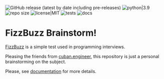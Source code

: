 ![GitHub release (latest by date including pre-releases)](https://img.shields.io/github/v/release/estog/fizzbuzz?include_prereleases) ![python|3.9](https://img.shields.io/badge/python-3.9-blue) ![repo size](https://img.shields.io/github/repo-size/EStog/fizzbuzz) ![license|MIT](https://img.shields.io/github/license/EStog/fizzbuzz) ![tests](https://github.com/EStog/fizzbuzz/actions/workflows/tests.yml/badge.svg) ![docs](https://github.com/EStog/fizzbuzz/actions/workflows/docs.yml/badge.svg)

# FizzBuzz Brainstorm!

[FizzBuzz](https://wiki.c2.com/?FizzBuzzTest) is a simple test used in programming interviews.

Pleasing the friends from [cuban.engineer](https://cuban.engineer/), this repository is just a personal brainstorming on the subject.

Please, see [documentation](https://estog.github.io/fizzbuzz) for more details.
